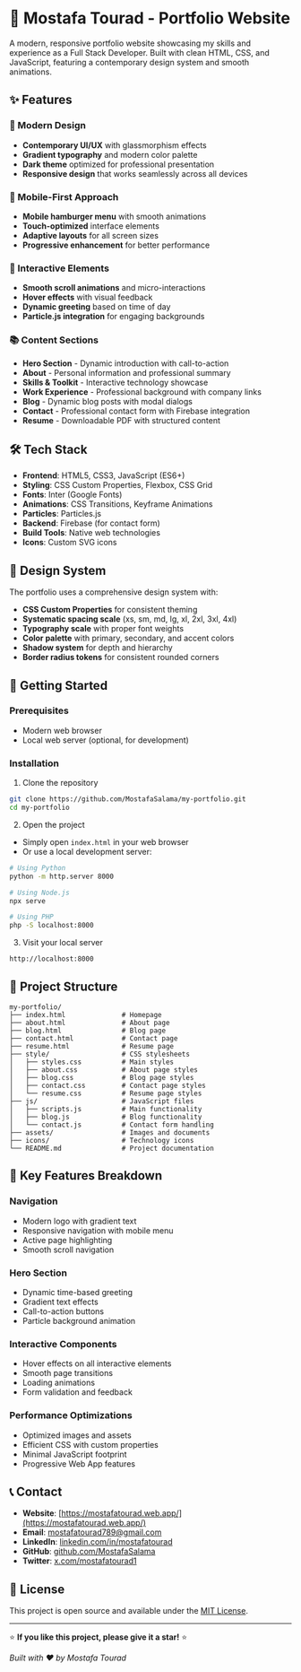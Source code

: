 # 🚀 Mostafa Tourad - Portfolio Website

A modern, responsive portfolio website showcasing my skills and experience as a Full Stack Developer. Built with clean HTML, CSS, and JavaScript, featuring a contemporary design system and smooth animations.

## ✨ Features

### 🎨 Modern Design
- **Contemporary UI/UX** with glassmorphism effects
- **Gradient typography** and modern color palette
- **Dark theme** optimized for professional presentation
- **Responsive design** that works seamlessly across all devices

### 📱 Mobile-First Approach
- **Mobile hamburger menu** with smooth animations
- **Touch-optimized** interface elements
- **Adaptive layouts** for all screen sizes
- **Progressive enhancement** for better performance

### 🌟 Interactive Elements
- **Smooth scroll animations** and micro-interactions
- **Hover effects** with visual feedback
- **Dynamic greeting** based on time of day
- **Particle.js integration** for engaging backgrounds

### 📚 Content Sections
- **Hero Section** - Dynamic introduction with call-to-action
- **About** - Personal information and professional summary
- **Skills & Toolkit** - Interactive technology showcase
- **Work Experience** - Professional background with company links
- **Blog** - Dynamic blog posts with modal dialogs
- **Contact** - Professional contact form with Firebase integration
- **Resume** - Downloadable PDF with structured content

## 🛠️ Tech Stack

- **Frontend**: HTML5, CSS3, JavaScript (ES6+)
- **Styling**: CSS Custom Properties, Flexbox, CSS Grid
- **Fonts**: Inter (Google Fonts)
- **Animations**: CSS Transitions, Keyframe Animations
- **Particles**: Particles.js
- **Backend**: Firebase (for contact form)
- **Build Tools**: Native web technologies
- **Icons**: Custom SVG icons

## 🎨 Design System

The portfolio uses a comprehensive design system with:
- **CSS Custom Properties** for consistent theming
- **Systematic spacing scale** (xs, sm, md, lg, xl, 2xl, 3xl, 4xl)
- **Typography scale** with proper font weights
- **Color palette** with primary, secondary, and accent colors
- **Shadow system** for depth and hierarchy
- **Border radius tokens** for consistent rounded corners

## 🚀 Getting Started

### Prerequisites
- Modern web browser
- Local web server (optional, for development)

### Installation
1. Clone the repository
```bash
git clone https://github.com/MostafaSalama/my-portfolio.git
cd my-portfolio
```

2. Open the project
- Simply open `index.html` in your web browser
- Or use a local development server:
```bash
# Using Python
python -m http.server 8000

# Using Node.js
npx serve

# Using PHP
php -S localhost:8000
```

3. Visit your local server
```
http://localhost:8000
```

## 📁 Project Structure

```
my-portfolio/
├── index.html              # Homepage
├── about.html              # About page
├── blog.html               # Blog page
├── contact.html            # Contact page
├── resume.html             # Resume page
├── style/                  # CSS stylesheets
│   ├── styles.css          # Main styles
│   ├── about.css           # About page styles
│   ├── blog.css            # Blog page styles
│   ├── contact.css         # Contact page styles
│   └── resume.css          # Resume page styles
├── js/                     # JavaScript files
│   ├── scripts.js          # Main functionality
│   ├── blog.js             # Blog functionality
│   └── contact.js          # Contact form handling
├── assets/                 # Images and documents
├── icons/                  # Technology icons
└── README.md               # Project documentation
```

## 🌟 Key Features Breakdown

### Navigation
- Modern logo with gradient text
- Responsive navigation with mobile menu
- Active page highlighting
- Smooth scroll navigation

### Hero Section
- Dynamic time-based greeting
- Gradient text effects
- Call-to-action buttons
- Particle background animation

### Interactive Components
- Hover effects on all interactive elements
- Smooth page transitions
- Loading animations
- Form validation and feedback

### Performance Optimizations
- Optimized images and assets
- Efficient CSS with custom properties
- Minimal JavaScript footprint
- Progressive Web App features

## 📞 Contact

- **Website**: [https://mostafatourad.web.app/](https://mostafatourad.web.app/)
- **Email**: [mostafatourad789@gmail.com](mostafatourad789@gmail.com)
- **LinkedIn**: [linkedin.com/in/mostafatourad](https://linkedin.com/in/mostafatourad)
- **GitHub**: [github.com/MostafaSalama](https://github.com/MostafaSalama)
- **Twitter**: [x.com/mostafatourad1](https://x.com/mostafatourad1)

## 📄 License

This project is open source and available under the [MIT License](LICENSE).

---

⭐ **If you like this project, please give it a star!** ⭐

*Built with ❤️ by Mostafa Tourad*